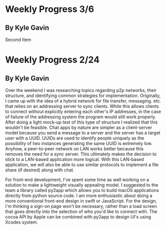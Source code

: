 # Weekly Progress 3/6
## By Kyle Gavin
Second Item 

# Weekly Progress 2/24
## By Kyle Gavin
Over the weekend I was researching topics regarding p2p networks, their structure, and identifying common strategies for implementation. Originally, I came up with the idea of a hybrid network for file transfer, messaging. etc. that relies on an addressing server to sync clients. While this allows clients to connect without explicitly entering each other's IP addresses, in the case of failure of the addressing system the program would still work properly. After doing a light mock-up test of this type of structure I realized that this wouldn't be feasible. Chat apps by nature are simpler as a client-server model because you send a message to a server and the server has a target user with a UUID. UUIDs are used to identify people uniquely as the possibility of two instances generating the same UUID is extremely low. Anyhow, a peer-to-peer network on LAN works better because this removes the need for a sync server. This ultimately makes the decision to stick to a LAN-based application more logical. With this LAN-based application, we will also be able to use similar protocols to implement a file share (if desired) along with chat.

For front-end development, I've spent some time as well working on a solution to make a lightweight visually appealing model. I suggested to the team a library called py2app which allows you to build macOS applications directly from python source code. I am more enthusiastic about doing a more conventional front-end design in swift or JavaScript. For the design, I'm thinking a sign-on page won't be necessary, rather than a load screen that goes directly into the selection of who you'd like to connect with. The cocoa API by Apple can be combined with py2app to design UI's using Xcodes system. 

